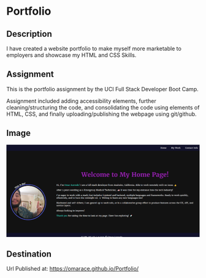 # Portfolio

## Description

I have created a website portfolio to make myself more marketable to employers and showcase my HTML and CSS Skills.

## Assignment

This is the portfolio assignment by the UCI Full Stack Developer Boot Camp.

Assignment included adding accessibility elements, further cleaning/structuring the code, and consolidating the code using elements of HTML, CSS, and finally uploading/publishing the webpage using git/github.

## Image

![image of portfolio built](assets/portfolio-screenshot.png)

## Destination

Url Published at: https://omarace.github.io/Portfolio/